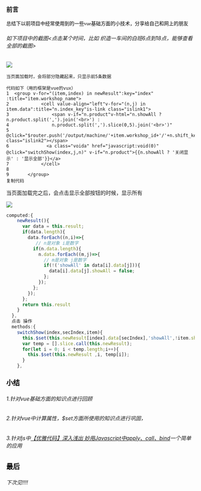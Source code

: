 ### **前言**
<font color=#000 size=2     face="黑体">总结下以前项目中经常使用到的一些vue基础方面的小技术，分享给自己和网上的朋友</font>
###### 如下项目中的截图<点击某个时间，比如 织造一车间的白班6点到18点，能够查看全部的截图>
![](https://p1-jj.byteimg.com/tos-cn-i-t2oaga2asx/gold-user-assets/2019/6/1/16b10b0074229cea~tplv-t2oaga2asx-image.image)
```
当页面加载时，会将部分隐藏起来，只显示前5条数据

代码如下（用的框架是vue的vux）
1  <group v-for="(item,index) in newResult":key="index" :title="item.workshop_name">
2            <cell value-align="left"v-for="(n,j) in item.data":title="n.index_key"is-link class="islink1">
3                <span v-if="n.product"v-html="n.showAll ? n.product.split(',').join('<br>') :
4                n.product.split(',').slice(0,5).join('<br>')"
5                      @click="$router.push('/output/machine/'+item.workshop_id+'/'+n.shift_key)" class="islink2"></span>
6              <a class="voida" href="javascript:void(0)" @click="switchShow(index,j,n)" v-if="n.product">{{n.showAll ? '关闭显示' : '显示全部'}}</a>
7            </cell>
8 
9       </group>
复制代码
```
当页面加载完之后，会点击显示全部按钮的时候，显示所有

![](https://p1-jj.byteimg.com/tos-cn-i-t2oaga2asx/gold-user-assets/2019/6/1/16b10b063da44479~tplv-t2oaga2asx-image.image)
```js
computed:{
    newResult(){
      var data = this.result;
      if(data.length){
        data.forEach((n,i)=>{
           // n是对象 i是数字
          if(n.data.length){
            n.data.forEach((m,j)=>{
              // m是对象 j是数字
              if(!('showAll' in data[i].data[j])){
                data[i].data[j].showAll = false;
              };
            });
          };
        });
      };
      return this.result
    }
  },
  点击 操作
  methods:{
    switchShow(index,secIndex,item){
      this.$set(this.newResult[index].data[secIndex],'showAll',!item.showAll);
      var temp = [].slice.call(this.newResult);
      for(let i = 0; i < temp.length;i++){
        this.$set(this.newResult ,i, temp[i]);
      }
    },
```
### <font color=#000 size=4 face="黑体">小结</font>
###### 1.针对vue基础方面的知识点进行回顾
###### 2.针对vue中计算属性，$set方面所使用的知识点进行巩固，
###### 3.针对js中[【优雅代码】深入浅出 妙用Javascript中apply、call、bind](https://www.cnblogs.com/coco1s/p/4833199.html)一个简单的应用
### <font color=#000 size=4 face="黑体">最后</font>
###### 下次见!!!!
